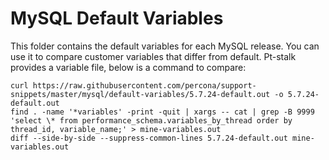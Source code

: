 # MySQL Default Variables

This folder contains the default variables for each MySQL release.
You can use it to compare customer variables that differ from default.
Pt-stalk provides a variable file, below is a command to compare:

```
curl https://raw.githubusercontent.com/percona/support-snippets/master/mysql/default-variables/5.7.24-default.out -o 5.7.24-default.out
find . -name '*variables' -print -quit | xargs -- cat | grep -B 9999 'select \* from performance_schema.variables_by_thread order by thread_id, variable_name;' > mine-variables.out
diff --side-by-side --suppress-common-lines 5.7.24-default.out mine-variables.out
```
